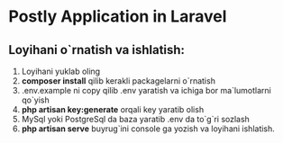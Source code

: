 <h1>Postly Application in Laravel</h1>

<h2>Loyihani o`rnatish va ishlatish:</h2>

<ol>
    <li>Loyihani yuklab oling</li>
    <li><b>composer install</b> qilib kerakli packagelarni o`rnatish</li>
    <li>.env.example ni copy qilib .env yaratish va ichiga bor ma`lumotlarni qo`yish</li>
    <li><b>php artisan key:generate</b> orqali key yaratib olish</li>
    <li>MySql yoki PostgreSql da baza yaratib .env da to`g`ri sozlash</li>
    <li><b>php artisan serve</b> buyrug`ini console ga yozish va loyihani ishlatish.</li>
 </ol>
